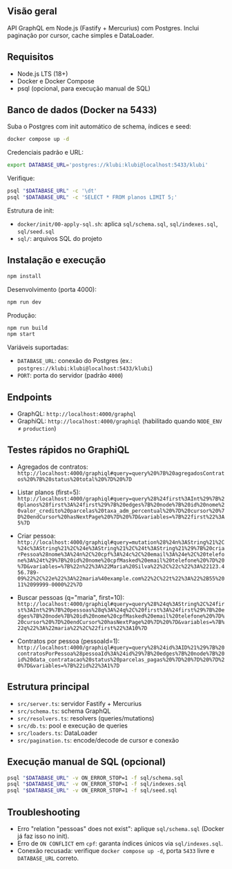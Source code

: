 ## Visão geral

API GraphQL em Node.js (Fastify + Mercurius) com Postgres. Inclui paginação por cursor, cache simples e DataLoader.

## Requisitos

- Node.js LTS (18+)
- Docker e Docker Compose
- psql (opcional, para execução manual de SQL)

## Banco de dados (Docker na 5433)

Suba o Postgres com init automático de schema, índices e seed:

```bash
docker compose up -d
```

Credenciais padrão e URL:

```bash
export DATABASE_URL='postgres://klubi:klubi@localhost:5433/klubi'
```

Verifique:

```bash
psql "$DATABASE_URL" -c '\dt'
psql "$DATABASE_URL" -c 'SELECT * FROM planos LIMIT 5;'
```

Estrutura de init:
- `docker/init/00-apply-sql.sh`: aplica `sql/schema.sql`, `sql/indexes.sql`, `sql/seed.sql`
- `sql/`: arquivos SQL do projeto

## Instalação e execução

```bash
npm install
```

Desenvolvimento (porta 4000):

```bash
npm run dev
```

Produção:

```bash
npm run build
npm start
```

Variáveis suportadas:
- `DATABASE_URL`: conexão do Postgres (ex.: `postgres://klubi:klubi@localhost:5433/klubi`)
- `PORT`: porta do servidor (padrão `4000`)

## Endpoints

- GraphQL: `http://localhost:4000/graphql`
- GraphiQL: `http://localhost:4000/graphiql` (habilitado quando `NODE_ENV` ≠ `production`)

## Testes rápidos no GraphiQL

- Agregados de contratos: `http://localhost:4000/graphiql#query=query%20%7B%20agregadosContratos%20%7B%20status%20total%20%7D%20%7D`

- Listar planos (first=5):
`http://localhost:4000/graphiql#query=query%28%24first%3AInt%29%7B%20planos%28first%3A%24first%29%7B%20edges%7B%20node%7B%20id%20nome%20valor_credito%20parcelas%20taxa_adm_percentual%20%7D%20cursor%20%7D%20endCursor%20hasNextPage%20%7D%20%7D&variables=%7B%22first%22%3A5%7D`

- Criar pessoa:
`http://localhost:4000/graphiql#query=mutation%28%24n%3AString%21%2C%24c%3AString%21%2C%24e%3AString%21%2C%24t%3AString%21%29%7B%20criarPessoa%28nome%3A%24n%2C%20cpf%3A%24c%2C%20email%3A%24e%2C%20telefone%3A%24t%29%7B%20id%20nome%20cpfMasked%20email%20telefone%20%7D%20%7D&variables=%7B%22n%22%3A%22Maria%20Silva%22%2C%22c%22%3A%22123.456.789-09%22%2C%22e%22%3A%22maria%40example.com%22%2C%22t%22%3A%22%2B55%2011%2099999-0000%22%7D`

- Buscar pessoas (q="maria", first=10):
`http://localhost:4000/graphiql#query=query%28%24q%3AString%2C%24first%3AInt%29%7B%20pessoas%28q%3A%24q%2C%20first%3A%24first%29%7B%20edges%7B%20node%7B%20id%20nome%20cpfMasked%20email%20telefone%20%7D%20cursor%20%7D%20endCursor%20hasNextPage%20%7D%20%7D&variables=%7B%22q%22%3A%22maria%22%2C%22first%22%3A10%7D`

- Contratos por pessoa (pessoaId=1):
`http://localhost:4000/graphiql#query=query%28%24id%3AID%21%29%7B%20contratosPorPessoa%28pessoaId%3A%24id%29%7B%20edges%7B%20node%7B%20id%20data_contratacao%20status%20parcelas_pagas%20%7D%20%7D%20%7D%20%7D&variables=%7B%22id%22%3A1%7D`

## Estrutura principal

- `src/server.ts`: servidor Fastify + Mercurius
- `src/schema.ts`: schema GraphQL
- `src/resolvers.ts`: resolvers (queries/mutations)
- `src/db.ts`: pool e execução de queries
- `src/loaders.ts`: DataLoader
- `src/pagination.ts`: encode/decode de cursor e conexão

## Execução manual de SQL (opcional)

```bash
psql "$DATABASE_URL" -v ON_ERROR_STOP=1 -f sql/schema.sql
psql "$DATABASE_URL" -v ON_ERROR_STOP=1 -f sql/indexes.sql
psql "$DATABASE_URL" -v ON_ERROR_STOP=1 -f sql/seed.sql
```

## Troubleshooting

- Erro "relation \"pessoas\" does not exist": aplique `sql/schema.sql` (Docker já faz isso no init).
- Erro de `ON CONFLICT` em `cpf`: garanta índices únicos via `sql/indexes.sql`.
- Conexão recusada: verifique `docker compose up -d`, porta `5433` livre e `DATABASE_URL` correto.


